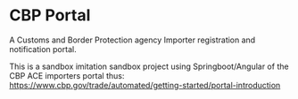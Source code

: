 # CBP Portal

A Customs and Border Protection agency Importer registration and notification portal.

This is a sandbox imitation sandbox project using Springboot/Angular of the CBP ACE importers portal thus: https://www.cbp.gov/trade/automated/getting-started/portal-introduction
